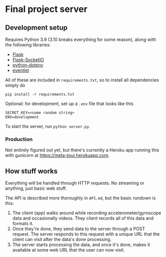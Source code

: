 # Final project server

## Development setup

Requires Python 3.9 (3.10 breaks everything for some reason), along with the following libraries:

- [Flask](https://flask.palletsprojects.com/en/2.1.x/)
- [Flask-SocketIO](https://flask-socketio.readthedocs.io/en/latest/intro.html)
- [python-dotenv](https://github.com/theskumar/python-dotenv)
- [eventlet](https://eventlet.net/)

All of these are included in `requirements.txt`, so to install all dependencies simply do

```
pip install -r requirements.txt
```

Optional: for development, set up a `.env` file that looks like this

```
SECRET_KEY=<some random string>
ENV=development
```

To start the server, run `python server.py`.

### Production

Not entirely figured out yet, but there's currently a Heroku app running this with gunicorn at https://meta-tour.herokuapp.com.

## How stuff works

Everything will be handled through HTTP requests. No streaming or anything, just basic web stuff.

The API is described more thoroughly in `API.md`, but the basic rundown is this:

1. The client (app) walks around while recording accelerometer/gyroscope data and occasionally videos. They client records all of this data and formats it.
2. Once they're done, they send data to the server through a POST request. The server responds to this request with a unique URL that the client can visit after the data's done processing.
3. The server starts processing the data, and once it's done, makes it available at some web URL that the user can now visit.
